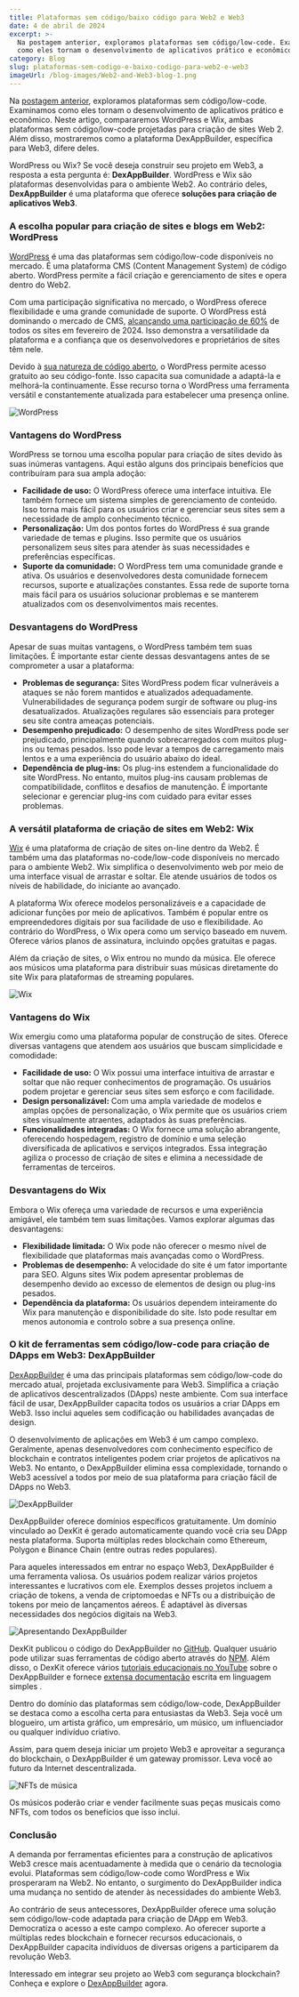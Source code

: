 ```yaml
---
title: Plataformas sem código/baixo código para Web2 e Web3
date: 4 de abril de 2024
excerpt: >-
  Na postagem anterior, exploramos plataformas sem código/low-code. Examinamos
  como eles tornam o desenvolvimento de aplicativos prático e econômico...
category: Blog
slug: plataformas-sem-codigo-e-baixo-codigo-para-web2-e-web3
imageUrl: /blog-images/Web2-and-Web3-blog-1.png
---
```

Na [postagem anterior](https://dexkit.com/pt/blog/sem-codigo-low-code-revolucao-transformando-criacao-digital), exploramos plataformas sem código/low-code. Examinamos como eles tornam o desenvolvimento de aplicativos prático e econômico. Neste artigo, compararemos WordPress e Wix, ambas plataformas sem código/low-code projetadas para criação de sites Web 2. Além disso, mostraremos como a plataforma DexAppBuilder, específica para Web3, difere deles.

WordPress ou Wix? Se você deseja construir seu projeto em Web3, a resposta a esta pergunta é: **DexAppBuilder**. WordPress e Wix são plataformas desenvolvidas para o ambiente Web2. Ao contrário deles, **DexAppBuilder** é uma plataforma que oferece **soluções para criação de aplicativos Web3**.

### A escolha popular para criação de sites e blogs em Web2: WordPress

[WordPress](https://wordpress.com/) é uma das plataformas sem código/low-code disponíveis no mercado. É uma plataforma CMS (Content Management System) de código aberto. WordPress permite a fácil criação e gerenciamento de sites e opera dentro do Web2.

Com uma participação significativa no mercado, o WordPress oferece flexibilidade e uma grande comunidade de suporte. O WordPress está dominando o mercado de CMS, [alcançando uma participação de 60%](https://www.33rdsquare.com/wordpress-statistics/) de todos os sites em fevereiro de 2024. Isso demonstra a versatilidade da plataforma e a confiança que os desenvolvedores e proprietários de sites têm nele.

Devido à [sua natureza de código aberto](https://github.com/WordPress), o WordPress permite acesso gratuito ao seu código-fonte. Isso capacita sua comunidade a adaptá-la e melhorá-la continuamente. Esse recurso torna o WordPress uma ferramenta versátil e constantemente atualizada para estabelecer uma presença online.

![WordPress](/blog-images/Wordpress.png)

### Vantagens do WordPress

WordPress se tornou uma escolha popular para criação de sites devido às suas inúmeras vantagens. Aqui estão alguns dos principais benefícios que contribuíram para sua ampla adoção:

* **Facilidade de uso:** O WordPress oferece uma interface intuitiva. Ele também fornece um sistema simples de gerenciamento de conteúdo. Isso torna mais fácil para os usuários criar e gerenciar seus sites sem a necessidade de amplo conhecimento técnico.
* **Personalização:** Um dos pontos fortes do WordPress é sua grande variedade de temas e plugins. Isso permite que os usuários personalizem seus sites para atender às suas necessidades e preferências específicas.
* **Suporte da comunidade:** O WordPress tem uma comunidade grande e ativa. Os usuários e desenvolvedores desta comunidade fornecem recursos, suporte e atualizações constantes. Essa rede de suporte torna mais fácil para os usuários solucionar problemas e se manterem atualizados com os desenvolvimentos mais recentes.

### Desvantagens do WordPress

Apesar de suas muitas vantagens, o WordPress também tem suas limitações. É importante estar ciente dessas desvantagens antes de se comprometer a usar a plataforma:

* **Problemas de segurança:** Sites WordPress podem ficar vulneráveis a ataques se não forem mantidos e atualizados adequadamente. Vulnerabilidades de segurança podem surgir de software ou plug-ins desatualizados. Atualizações regulares são essenciais para proteger seu site contra ameaças potenciais.
* **Desempenho prejudicado:** O desempenho de sites WordPress pode ser prejudicado, principalmente quando sobrecarregados com muitos plug-ins ou temas pesados. Isso pode levar a tempos de carregamento mais lentos e a uma experiência do usuário abaixo do ideal.
* **Dependência de plug-ins:** Os plug-ins estendem a funcionalidade do site WordPress. No entanto, muitos plug-ins causam problemas de compatibilidade, conflitos e desafios de manutenção. É importante selecionar e gerenciar plug-ins com cuidado para evitar esses problemas.

### A versátil plataforma de criação de sites em Web2: Wix

[Wix](https://www.wix.com/) é uma plataforma de criação de sites on-line dentro da Web2. É também uma das plataformas no-code/low-code disponíveis no mercado para o ambiente Web2. Wix simplifica o desenvolvimento web por meio de uma interface visual de arrastar e soltar. Ele atende usuários de todos os níveis de habilidade, do iniciante ao avançado.

A plataforma Wix oferece modelos personalizáveis e a capacidade de adicionar funções por meio de aplicativos. Também é popular entre os empreendedores digitais por sua facilidade de uso e flexibilidade. Ao contrário do WordPress, o Wix opera como um serviço baseado em nuvem. Oferece vários planos de assinatura, incluindo opções gratuitas e pagas.

Além da criação de sites, o Wix entrou no mundo da música. Ele oferece aos músicos uma plataforma para distribuir suas músicas diretamente do site Wix para plataformas de streaming populares.

![Wix](/blog-images/Wix.png)

### Vantagens do Wix

Wix emergiu como uma plataforma popular de construção de sites. Oferece diversas vantagens que atendem aos usuários que buscam simplicidade e comodidade:

* **Facilidade de uso:** O Wix possui uma interface intuitiva de arrastar e soltar que não requer conhecimentos de programação. Os usuários podem projetar e gerenciar seus sites sem esforço e com facilidade.
* **Design personalizável:** Com uma ampla variedade de modelos e amplas opções de personalização, o Wix permite que os usuários criem sites visualmente atraentes, adaptados às suas preferências.
* **Funcionalidades integradas:** O Wix fornece uma solução abrangente, oferecendo hospedagem, registro de domínio e uma seleção diversificada de aplicativos e serviços integrados. Essa integração agiliza o processo de criação de sites e elimina a necessidade de ferramentas de terceiros.

### Desvantagens do Wix

Embora o Wix ofereça uma variedade de recursos e uma experiência amigável, ele também tem suas limitações. Vamos explorar algumas das desvantagens:

* **Flexibilidade limitada:** O Wix pode não oferecer o mesmo nível de flexibilidade que plataformas mais avançadas como o WordPress.
* **Problemas de desempenho:** A velocidade do site é um fator importante para SEO. Alguns sites Wix podem apresentar problemas de desempenho devido ao excesso de elementos de design ou plug-ins pesados.
* **Dependência da plataforma:** Os usuários dependem inteiramente do Wix para manutenção e disponibilidade do site. Isto pode resultar em menos autonomia e controlo sobre a sua presença online.

### O kit de ferramentas sem código/low-code para criação de DApps em Web3: DexAppBuilder

[DexAppBuilder](https://dexappbuilder.dexkit.com/) é uma das principais plataformas sem código/low-code do mercado atual, projetada exclusivamente para Web3. Simplifica a criação de aplicativos descentralizados (DApps) neste ambiente. Com sua interface fácil de usar, DexAppBuilder capacita todos os usuários a criar DApps em Web3. Isso inclui aqueles sem codificação ou habilidades avançadas de design.

O desenvolvimento de aplicações em Web3 é um campo complexo. Geralmente, apenas desenvolvedores com conhecimento específico de blockchain e contratos inteligentes podem criar projetos de aplicativos na Web3. No entanto, o DexAppBuilder elimina essa complexidade, tornando o Web3 acessível a todos por meio de sua plataforma para criação fácil de DApps no Web3.

![DexAppBuilder](/blog-images/DexAppBuilder.png)

DexAppBuilder oferece domínios específicos gratuitamente. Um domínio vinculado ao DexKit é gerado automaticamente quando você cria seu DApp nesta plataforma. Suporta múltiplas redes blockchain como Ethereum, Polygon e Binance Chain (entre outras redes populares).

Para aqueles interessados em entrar no espaço Web3, DexAppBuilder é uma ferramenta valiosa. Os usuários podem realizar vários projetos interessantes e lucrativos com ele. Exemplos desses projetos incluem a criação de tokens, a venda de criptomoedas e NFTs ou a distribuição de tokens por meio de lançamentos aéreos. É adaptável às diversas necessidades dos negócios digitais na Web3.

![Apresentando DexAppBuilder](/blog-images/showcase_dexappbuilder-1.gif)

DexKit publicou o código do DexAppBuilder no [GitHub](https://github.com/DexKit/open-nft-marketplace). Qualquer usuário pode utilizar suas ferramentas de código aberto através do [NPM](https://www.npmjs.com/search?q=dexkit). Além disso, o DexKit oferece vários [tutoriais educacionais no YouTube](https://www.youtube.com/c/dexkit) sobre o DexAppBuilder e fornece [extensa documentação](https://docs.dexkit.com/) escrita em linguagem simples .

Dentro do domínio das plataformas sem código/low-code, DexAppBuilder se destaca como a escolha certa para entusiastas da Web3. Seja você um blogueiro, um artista gráfico, um empresário, um músico, um influenciador ou qualquer indivíduo criativo.

Assim, para quem deseja iniciar um projeto Web3 e aproveitar a segurança do blockchain, o DexAppBuilder é um gateway promissor. Leva você ao futuro da Internet descentralizada.  

![NFTs de música](/blog-images/MusicNFTs.png)

Os músicos poderão criar e vender facilmente suas peças musicais como NFTs, com todos os benefícios que isso inclui.

### Conclusão

A demanda por ferramentas eficientes para a construção de aplicativos Web3 cresce mais acentuadamente à medida que o cenário da tecnologia evolui. Plataformas sem código/low-code como WordPress e Wix prosperaram na Web2. No entanto, o surgimento do DexAppBuilder indica uma mudança no sentido de atender às necessidades do ambiente Web3.

Ao contrário de seus antecessores, DexAppBuilder oferece uma solução sem código/low-code adaptada para criação de DApp em Web3. Democratiza o acesso a este campo complexo. Ao oferecer suporte a múltiplas redes blockchain e fornecer recursos educacionais, o DexAppBuilder capacita indivíduos de diversas origens a participarem da revolução Web3.

Interessado em integrar seu projeto ao Web3 com segurança blockchain? Conheça e explore o [DexAppBuilder](https://dexappbuilder.dexkit.com/) agora.

